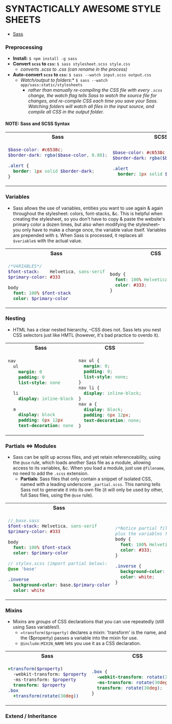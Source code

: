 # SYNTACTICALLY AWESOME STYLE SHEETS
- [Sass](https://sass-lang.com/)

### Preprocessing
- **Install:** ```$ npm install -g sass```
- **Convert ```scss``` to ```css```:** ```$ sass stylesheet.scss style.css```
  - *converts .scss to .css (can rename in the process)*
- **Auto-convert ```scss``` to ```css```:** ```$ sass --watch input.scss output.css```
  - *Watch/output to folders:** ```$ sass --watch app/sass:static/stylesheets```
    - *rather than manually re-compiling the CSS file with every ```.scss``` change, the watch flag tells Sass to watch the source file for changes, and re-compile CSS each time you save your Sass. Watching folders will watch all files in the input source, and compile all CSS in the output folder.*


#### NOTE: Sass and SCSS Syntax
<table>
<tr>
<th>Sass</th>
<th>SCSS</th>
<th>CSS</th>
</tr>
<tr>
<td>

```scss
$base-color: #c6538c;
$border-dark: rgba($base-color, 0.88);

.alert {
  border: 1px solid $border-dark;
}
```

</td>
<td>

```sass
$base-color: #c6538c
$border-dark: rgba($base-color, 0.88)

.alert
  border: 1px solid $border-dark
```

</td>
<td>

```css
.alert {
  border: 1px solid rgba(198, 83, 140, 0.88);
}
```

</td>
</tr>
</table>


### Variables
- Sass allows the use of variables, entities you want to use again & again throughout the stylesheet: colors, font-stacks, &c. This is helpful when creating the stylesheet, so you don't have to copy & paste the website's primary color a dozen times, but also when modifying the stylesheet– you only have to make a change once, the variable value itself. Variables are prepended with ```$```. When Sass is processed, it replaces all ```$variable```s with the actual value.

<table>
<tr>
<th>Sass</th>
<th>CSS</th>
</tr>
<tr>
<td>

```sass
/*VARIABLES*/
$font-stack:    Helvetica, sans-serif
$primary-color: #333

body
  font: 100% $font-stack
  color: $primary-color
```

</td>
<td>

```css
body {
  font: 100% Helvetica, sans-serif;
  color: #333;
}
```

</td>
</tr>
</table>



### Nesting
- HTML has a clear nested hierarchy, –CSS does not. Sass lets you nest CSS selectors just like HMTL (however, it's bad practice to overdo it).



<table>
<tr>
<th>Sass</th>
<th>CSS</th>
</tr>
<tr>
<td>

```sass
nav
  ul
    margin: 0
    padding: 0
    list-style: none

  li
    display: inline-block

  a
    display: block
    padding: 6px 12px
    text-decoration: none
```

</td>
<td>

```css
nav ul {
  margin: 0;
  padding: 0;
  list-style: none;
}
nav li {
  display: inline-block;
}
nav a {
  display: block;
  padding: 6px 12px;
  text-decoration: none;
}
```

</td>
</tr>
</table>




### Partials <=> Modules
- Sass can be split up across files, and yet retain referenceability, using the ```@use``` rule, which loads another Sass file as a module, allowing access to its variables, &c. When you load a module, just use ```@filename```, no need to add the ```.scss``` extension.
  - **Partials**: Sass files that only contain a snippet of isolated CSS, named with a leading underscore ```_partial.scss```. This naming tells Sass not to generate it into its own file (it will only be used by other, full Sass files, using the ```@use``` rule).

<table><tr><th>Sass</th><th>CSS</th></tr><tr><td>

```sass
//_base.sass
$font-stack: Helvetica, sans-serif
$primary-color: #333

body
  font: 100% $font-stack
  color: $primary-color

```
```sass
// styles.scss (import partial below):
@use 'base' 

.inverse
  background-color: base.$primary-color
  color: white

```

</td><td>

```css
/*Notice partial file's body{} was imported,
plus the variables for use in .inverse*/
body { 
  font: 100% Helvetica, sans-serif;
  color: #333;
}

.inverse {
  background-color: #333;
  color: white;
}

```

</td></tr></table>



### Mixins
- Mixins are *groups* of CSS declarations that you can use repeatedly (still using Sass variables!).
  - ```=transform($property)``` declares a mixin: 'transform' is the name, and the ($property) passes a variable into the mixin for use.
  - ```@include:MIXIN_NAME``` lets you use it as a CSS declaration.
  
  
<table><tr><th>Sass</th><th>CSS</th></tr><tr><td>

```sass
=transform($property)
  -webkit-transform: $property
  -ms-transform: $property
  transform: $property
.box
  +transform(rotate(30deg))

```

</td><td>

```css
.box {
  -webkit-transform: rotate(30deg);
  -ms-transform: rotate(30deg);
  transform: rotate(30deg);
}
```

</td></tr></table>



### Extend / Inheritance





